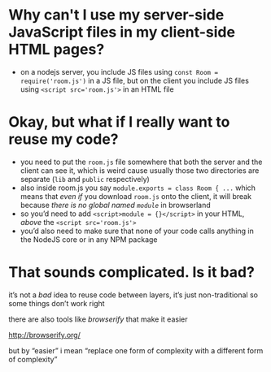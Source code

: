 
# Why can't I use my server-side JavaScript files in my client-side HTML pages?

* on a nodejs server, you include JS files using `const Room = require('room.js')` in a JS file, but on the client you include JS files using `<script src='room.js'>` in an HTML file

# Okay, but what if I really want to reuse my code?

* you need to put the `room.js` file somewhere that both the server and the client can see it, which is weird cause usually those two directories are separate (`lib` and `public` respectively)
* also inside room.js you say `module.exports = class Room { ...` which means that *even if* you download `room.js` onto the client, it will break because *there is no global named `module`* in browserland
* so you’d need to add `<script>module = {}</script>` in your HTML, *above* the `<script src='room.js'>`
* you’d also need to make sure that none of your code calls anything in the NodeJS core or in any NPM package

# That sounds complicated. Is it bad?

it’s not a *bad* idea to reuse code between layers, it’s just non-traditional so some things don’t work right

there are also tools like *browserify* that make it easier

http://browserify.org/

but by “easier” i mean “replace one form of complexity with a different form of complexity”
